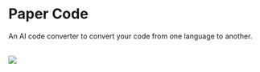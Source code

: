 # Paper Code

An AI code converter to convert your code from one language to another.

</br>


<img src="https://github.com/Coder-Rushabh/papercode/assets/47267236/88fe83fe-1f25-4061-87e3-afb2386b9c41">
